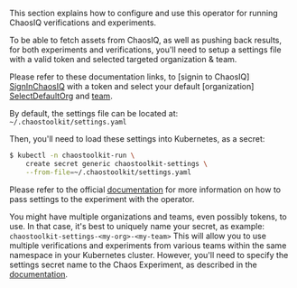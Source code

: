 This section explains how to configure and use this operator for running
ChaosIQ verifications and experiments.

To be able to fetch assets from ChaosIQ, as well as pushing back results,
for both experiments and verifications, you'll need to setup a settings file
with a valid token and selected targeted organization & team.

Please refer to these documentation links, to [signin to ChaosIQ]
[SignInChaosIQ] with a token and select your default [organization]
[SelectDefaultOrg] and [team][SelectDefaultTeam].

By default, the settings file can be located at:
`~/.chaostoolkit/settings.yaml`

Then, you'll need to load these settings into Kubernetes, as a secret:
```bash
$ kubectl -n chaostoolkit-run \
    create secret generic chaostoolkit-settings \
    --from-file=~/.chaostoolkit/settings.yaml
```
Please refer to the official [documentation][PassSettingsAsSecret] for more
information on how to pass settings to the experiment with the operator.

You might have multiple organizations and teams, even possibly tokens, to use.
In that case, it's best to uniquely name your secret, as example:
`chaostoolkit-settings-<my-org>-<my-team>`
This will allow you to use multiple verifications and experiments from various
teams within the same namespace in your Kubernetes cluster. However, you'll
need to specify the settings secret name to the Chaos Experiment, as
described in the [documentation][PassSettingsAsSecret].

[SignInChaosIQ]: /gettingstarted/signin
[SelectDefaultOrg]: /organizations-and-teams/switching-organizations
[SelectDefaultTeam]: /organizations-and-teams/switching-teams
[PassSettingsAsSecret]: https://docs.chaostoolkit.org/deployment/k8s/operator/#pass-chaos-toolkit-settings-as-a-kubernetes-secret